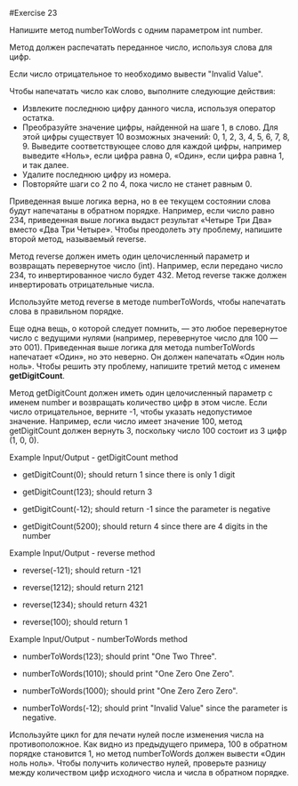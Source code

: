 #Exercise 23

Напишите метод numberToWords с одним параметром int number. 

Метод должен распечатать переданное число, используя слова для цифр.

Если число отрицательное то необходимо вывести "Invalid Value".

Чтобы напечатать число как слово, выполните следующие действия:

- Извлеките последнюю цифру данного числа, используя оператор остатка.
- Преобразуйте значение цифры, найденной на шаге 1, в слово. Для этой цифры существует 10 возможных значений: 0, 1, 2, 3, 4, 5, 6, 7, 8, 9. Выведите соответствующее слово для каждой цифры, например выведите «Ноль», если цифра равна 0, «Один», если цифра равна 1, и так далее.
- Удалите последнюю цифру из номера.
- Повторяйте шаги со 2 по 4, пока число не станет равным 0.

Приведенная выше логика верна, но в ее текущем состоянии слова будут напечатаны в обратном порядке. Например, если число равно 234, приведенная выше логика выдаст результат «Четыре Три Два» вместо «Два Три Четыре». Чтобы преодолеть эту проблему, напишите второй метод, называемый reverse.

Метод reverse должен иметь один целочисленный параметр и возвращать перевернутое число (int). Например, если передано число 234, то инвертированное число будет 432. Метод reverse также должен инвертировать отрицательные числа.

Используйте метод reverse в методе numberToWords, чтобы напечатать слова в правильном порядке.

Еще одна вещь, о которой следует помнить, — это любое перевернутое число с ведущими нулями (например, перевернутое число для 100 — это 001). Приведенная выше логика для метода numberToWords напечатает «Один», но это неверно. Он должен напечатать «Один ноль ноль». Чтобы решить эту проблему, напишите третий метод с именем **getDigitCount**.

Метод getDigitCount должен иметь один целочисленный параметр с именем number и возвращать количество цифр в этом числе. Если число отрицательное, верните -1, чтобы указать недопустимое значение.
Например, если число имеет значение 100, метод getDigitCount должен вернуть 3, поскольку число 100 состоит из 3 цифр (1, 0, 0).

Example Input/Output - getDigitCount method

* getDigitCount(0); should return 1 since there is only 1 digit

* getDigitCount(123); should return 3

* getDigitCount(-12); should return -1 since the parameter is negative

* getDigitCount(5200); should return 4 since there are 4 digits in the number

Example Input/Output - reverse method

* reverse(-121); should  return -121

* reverse(1212); should return  2121

* reverse(1234); should return 4321

* reverse(100); should return 1

Example Input/Output - numberToWords method

* numberToWords(123); should print "One Two Three".

* numberToWords(1010); should print "One Zero One Zero".

* numberToWords(1000); should print "One Zero Zero Zero".

* numberToWords(-12); should print "Invalid Value" since the parameter is negative.

Используйте цикл for для печати нулей после изменения числа на противоположное. Как видно из предыдущего примера, 100 в обратном порядке становится 1, но метод numberToWords должен вывести «Один ноль ноль». Чтобы получить количество нулей, проверьте разницу между количеством цифр исходного числа и числа в обратном порядке.

